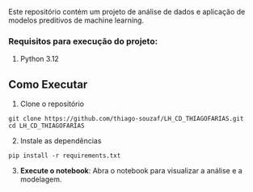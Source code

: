 Este repositório contém um projeto de análise de dados e aplicação de modelos preditivos de machine learning.

### Requisitos para execução do projeto:

1. Python 3.12

## Como Executar

1. Clone o repositório
```
git clone https://github.com/thiago-souzaf/LH_CD_THIAGOFARIAS.git
cd LH_CD_THIAGOFARIAS
```

2. Instale as dependências
```
pip install -r requirements.txt
```

3. **Execute o notebook**: Abra o notebook para visualizar a análise e a modelagem.